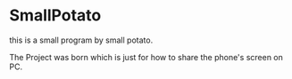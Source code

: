 # SmallPotato
this is a small program by small potato.

The Project was born which is just for how to share the phone's screen on PC.
